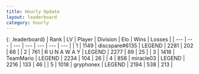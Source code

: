 ```yaml
---
title: Hourly Update
layout: leaderboard
category: hourly
---
```


{: .leaderboard}
| Rank | LV | Player | Division | Elo | Wins | Losses |
| --- | --- | --- | --- | --- | --- | --- |
| <span data-change="0">1</span> | 1149 | <span title="ID: 203132">discspare#6135</span> | LEGEND | <span data-change="0">2281</span> | <span data-change="0">202</span> | <span data-change="0">66</span> |
| <span data-change="0">2</span> | 761 | <span title="ID: 66144">R U N A W A Y</span> | LEGEND | <span data-change="0">2277</span> | <span data-change="0">89</span> | <span data-change="0">25</span> |
| <span data-change="0">3</span> | 1418 | <span title="ID: 164871">TeamMario</span> | LEGEND | <span data-change="0">2234</span> | <span data-change="0">104</span> | <span data-change="0">26</span> |
| <span data-change="0">4</span> | 858 | <span title="ID: 416373">miracle03</span> | LEGEND | <span data-change="13">2216</span> | <span data-change="3">133</span> | <span data-change="0">46</span> |
| <span data-change="0">5</span> | 1018 | <span title="ID: 315148">gryphonex</span> | LEGEND | <span data-change="0">2194</span> | <span data-change="0">538</span> | <span data-change="0">213</span> |